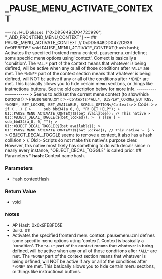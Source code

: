 # _PAUSE_MENU_ACTIVATE_CONTEXT

--- ns: HUD aliases: ["0xDD564BDD0472C936", "_ADD_FRONTEND_MENU_CONTEXT"] --- ## PAUSE_MENU_ACTIVATE_CONTEXT  // 0xDD564BDD0472C936 0x9FE8FD5E void PAUSE_MENU_ACTIVATE_CONTEXT(Hash hash);  Activates the specified frontend menu context.  pausemenu.xml defines some specific menu options using 'context'. Context is basically a 'condition'.  The `*ALL*` part of the context means that whatever is being defined, will be active when any or all of those conditions after `*ALL*` are met.  The `*NONE*` part of the context section means that whatever is being defined, will NOT be active if any or all of the conditions after `*NONE*` are met.  This basically allows you to hide certain menu sections, or things like instructional buttons.  See the old description below for more info.   ----------------------   > Seems to add/set the current menu context (to show/hide buttons?) > Pausemenu.xml: > `<Contexts>*ALL*, DISPLAY_CORONA_BUTTONS, *NONE*, BET_LOCKED, BET_AVAILABLE, SCROLL_OPTION</Contexts>` > Code: >  ``` >  if (...) { >      sub_bbd34(a_0, 0, "FM_BET_HELP"); >      UI::PAUSE_MENU_ACTIVATE_CONTEXT(${bet_available}); // This native >      UI::OBJECT_DECAL_TOGGLE(${bet_locked}); >  } else { >      sub_bbd34(a_0, 0, ""); >      UI::OBJECT_DECAL_TOGGLE(${bet_available}); >      UI::PAUSE_MENU_ACTIVATE_CONTEXT(${bet_locked}); // This native >  } >  ``` > OBJECT_DECAL_TOGGLE seems to remove a context, It also has a hash collision > // Old > Scripts do not make this native's purpose clear. However, this native most likely has something to do with decals since in nearly every instance, "OBJECT_DECAL_TOGGLE" is called prior.   ## Parameters * **hash**: Context name hash.

### Parameters
* Hash contextHash

### Return Value
* void

### Notes
* AP Hash: 0x0x9FE8FD5E
* Build: 811
* Activates the specified frontend menu context.
pausemenu.xml defines some specific menu options using 'context'. Context is basically a 'condition'. 
The `*ALL*` part of the context means that whatever is being defined, will be active when any or all of those conditions after `*ALL*` are met.
The `*NONE*` part of the context section means that whatever is being defined, will NOT be active if any or all of the conditions after `*NONE*` are met.
This basically allows you to hide certain menu sections, or things like instructional buttons.

